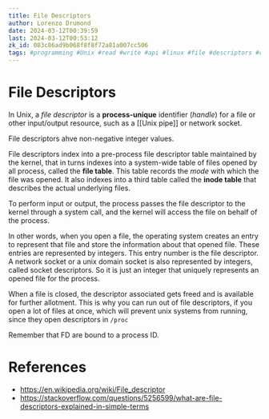 ```yaml
---
title: File Descriptors
author: Lorenzo Drumond
date: 2024-03-12T00:39:59
last: 2024-03-12T00:53:12
zk_id: 083c86ad9b068f8f8f72a81a007cc506
tags: #programming #Unix #read #write #api #linux #file #descriptors #computer_science
---
```



# File Descriptors
In Unix, a _file descriptor_ is a __process-unique__ identifier (_handle_) for a file or other input/output resource, such as a [[Unix pipe]] or network socket.

File descriptors ahve non-negative integer values.

File descriptors index into a pre-process file descriptor table maintained by the kernel, that in turns indexes into a system-wide table of files opened by all process, called the __file table__. This table records the _mode_ with which the file was opened. It also indexes into a third table called the __inode table__ that describes the actual underlying files.

To perform input or output, the process passes the file descriptor to the kernel through a system call, and the kernel will access the file on behalf of the process.

In other words, when you open a file, the operating system creates an entry to represent that file and store the information about that opened file. These entries are represented by integers. This entry number is the file descriptor. A network socket or a unix domain socket is also represented by integers, called socket descriptors. So it is just an integer that uniquely represents an opened file for the process.

When a file is closed, the descriptor associated gets freed and is available for further allotment. This is why you can run out of file descriptors, if you open a lot of files at once, which will prevent unix systems from running, since they open descriptors in `/proc`

Remember that FD are bound to a process ID.


# References
- https://en.wikipedia.org/wiki/File_descriptor
- https://stackoverflow.com/questions/5256599/what-are-file-descriptors-explained-in-simple-terms
